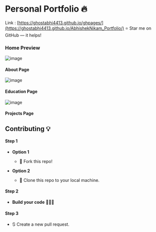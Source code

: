 # Personal Portfolio 🔥

Link : [https://ghostabhi4413.github.io/ghpages/](https://ghostabhi4413.github.io/AbhishekNikam_Portfolio/)
:star: Star me on GitHub — it helps!


### Home Preview
![image](https://github.com/GhostAbhi4413/ghpages/assets/96689091/ba991c1f-4217-4371-a5a4-331282964209)


#### About Page

![image](https://github.com/GhostAbhi4413/ghpages/assets/96689091/34cba5bc-9826-41cb-8593-47ac6ef63e08)

#### Education Page

![image](https://github.com/GhostAbhi4413/ghpages/assets/96689091/0ec4bb3f-4ab3-428b-85a4-4f7a9832ff02)


#### Projects Page

  








## Contributing 💡
#### Step 1

- **Option 1**
    - 🍴 Fork this repo!

- **Option 2**
    - 👯 Clone this repo to your local machine.


#### Step 2

- **Build your code** 🔨🔨🔨

#### Step 3

- 🔃 Create a new pull request.




